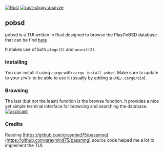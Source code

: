 [![Rust](https://github.com/Hukadan/pobsd-rs/actions/workflows/rust.yml/badge.svg)](https://github.com/Hukadan/pobsd-rs/actions/workflows/rust.yml)
[![rust-clippy analyze](https://github.com/Hukadan/pobsd-rs/actions/workflows/rust-clippy.yml/badge.svg)](https://github.com/Hukadan/pobsd-rs/actions/workflows/rust-clippy.yml)

## pobsd
pobsd is a TUI written in Rust designed to browse the PlayOnBSD
database that can be find [here](https://github.com/playonbsd/OpenBSD-Games-Database)

It makes use of both `plege(2)` and `unveil(2)`.

### Installing
You can install it using `cargo` with `cargo install pobsd`.
Make sure to update to your `$PATH` to be able to use 
it (usually by adding `$HOME/.cargo/bin`).

### Browsing
The last (but not the least) function is the browse function.
It provides a nice yet simple terminal interface for browsing
and searching the database.
[![asciicast](https://asciinema.org/a/563130.svg)](https://asciinema.org/a/563130)

### Credits
Reading [https://github.com/graymind75/passmng](https://github.com/graymind75/passmng) source
code helped me a lot to implement the TUI.

